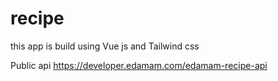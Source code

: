 # recipe

this app is build using Vue js and Tailwind css

Public api https://developer.edamam.com/edamam-recipe-api
